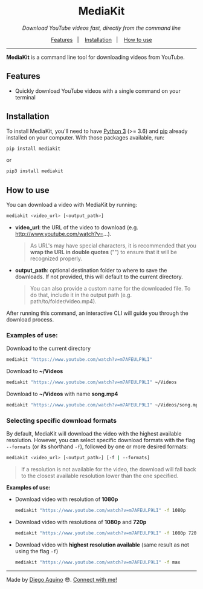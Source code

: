 <h1 align="center">
  MediaKit
</h1>

<p align="center">
  <i>Download YouTube videos fast, directly from the command line</i>
</p>

<p align="center">
  <a href="#features">Features</a>&nbsp;&nbsp;&nbsp;|&nbsp;&nbsp;&nbsp;
  <a href="#installation">Installation</a>&nbsp;&nbsp;&nbsp;|&nbsp;&nbsp;&nbsp;
  <a href="#how-to-use">How to use</a>
</p>

---

**MediaKit** is a command line tool for downloading videos from YouTube.

## Features

- Quickly download YouTube videos with a single command on your terminal

## Installation

To install MediaKit, you'll need to have [Python 3](https://www.python.org/downloads/) (>= 3.6) and [pip](https://pip.pypa.io/en/stable/installing/) already installed on your computer. With those packages available, run:

```bash
pip install mediakit
```

or

```bash
pip3 install mediakit
```

## How to use

You can download a video with MediaKit by running:

```bash
mediakit <video_url> [<output_path>]
```

- **video_url**: the URL of the video to download (e.g. http://www.youtube.com/watch?v=...).
    > As URL's may have special characters, it is recommended that you **wrap the URL in double quotes** ("") to ensure that it will be recognized properly.
- **output_path**: optional destination folder to where to save the downloads. If not provided, this will default to the current directory.
    > You can also provide a custom name for the downloaded file. To do that, include it in the output path (e.g. path/to/folder/video.mp4).

After running this command, an interactive CLI will guide you through the download process.

### Examples of use:

Download to the current directory
```bash
mediakit "https://www.youtube.com/watch?v=m7AFEULF9LI"
```

Download to **~/Videos**
```bash
mediakit "https://www.youtube.com/watch?v=m7AFEULF9LI" ~/Videos
```

Download to **~/Videos** with name **song.mp4**
```bash
mediakit "https://www.youtube.com/watch?v=m7AFEULF9LI" ~/Videos/song.mp4
```

### Selecting specific download formats

By default, MediaKit will download the video with the highest available resolution. However, you can select specific download formats with the flag `--formats` (or its shorthand `-f`), followed by one or more desired formats:

```bash
mediakit <video_url> [<output_path>] [-f | --formats]
```

> If a resolution is not available for the video, the download will fall back to the closest available resolution lower than the one specified.

**Examples of use:**
- Download video with resolution of **1080p**
  ```bash
  mediakit "https://www.youtube.com/watch?v=m7AFEULF9LI" -f 1080p
  ```

- Download video with resolutions of **1080p** and **720p**
  ```bash
  mediakit "https://www.youtube.com/watch?v=m7AFEULF9LI" -f 1080p 720p
  ```

- Download video with **highest resolution available** (same result as not using the flag `-f`)
  ```bash
  mediakit "https://www.youtube.com/watch?v=m7AFEULF9LI" -f max
  ```

---

Made by [Diego Aquino](https://github.com/diego-aquino/) :sunglasses:. [Connect with me!](https://www.linkedin.com/in/diego-aquino)
